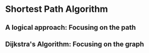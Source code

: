 # Shortest Path Algorithm


## A logical approach: Focusing on the path

## Dijkstra's Algorithm: Focusing on the graph
